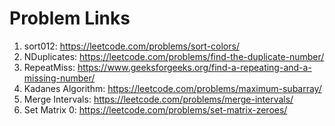 # Problem Links

1. sort012: https://leetcode.com/problems/sort-colors/
2. NDuplicates: https://leetcode.com/problems/find-the-duplicate-number/
3. RepeatMiss: https://www.geeksforgeeks.org/find-a-repeating-and-a-missing-number/
4. Kadanes Algorithm: https://leetcode.com/problems/maximum-subarray/
5. Merge Intervals: https://leetcode.com/problems/merge-intervals/
6. Set Matrix 0: https://leetcode.com/problems/set-matrix-zeroes/
